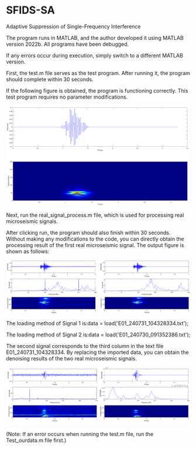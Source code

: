 # SFIDS-SA
Adaptive Suppression of Single-Frequency Interference

The program runs in MATLAB, and the author developed it using MATLAB version 2022b. All programs have been debugged. 

If any errors occur during execution, simply switch to a different MATLAB version.

First, the test.m file serves as the test program. After running it, the program should complete within 30 seconds. 

If the following figure is obtained, the program is functioning correctly. This test program requires no parameter modifications.

![picture1](./picture/picture1.png)

Next, run the real_signal_process.m file, which is used for processing real microseismic signals. 

After clicking run, the program should also finish within 30 seconds. Without making any modifications to the code, you can directly obtain the processing result of the first real microseismic signal. 
The output figure is shown as follows:

![picture2](./picture/picture2.png)

The loading method of Signal 1 is:data = load('E01_240731_104328334.txt'); 

The loading method of Signal 2 is:data = load('E01_240730_091352386.txt');

The second signal corresponds to the third column in the text file E01_240731_104328334. By replacing the imported data, you can obtain the denoising results of the two real microseismic signals.

![picture3](./picture/picture3.png)

(Note: If an error occurs when running the test.m file, run the Test_ourdata.m file first.)
